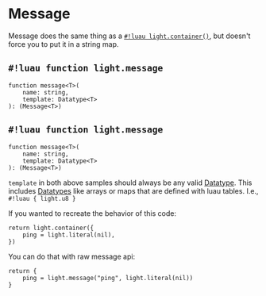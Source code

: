 # Message

Message does the same thing as a [`#!luau light.container()`](./container.md), but doesn't force you to put it in a
string map.

## `#!luau function light.message`

```luau title='<!-- b:client --> <!-- b:shared --> <!-- b:sync --> <!-- b:async -->'
function message<T>(
    name: string,
    template: Datatype<T>
): (Message<T>)
```

## `#!luau function light.message`

```luau title='<!-- b:server --> <!-- b:sync -->'
function message<T>(
    name: string,
    template: Datatype<T>
): (Message<T>)
```

`template` in both above samples should always be any valid [Datatype](../../../constants/datatypes/index.md).
This includes [Datatypes](../../../constants/datatypes/index.md) like arrays or maps that are defined with luau tables.
I.e., `#!luau { light.u8 }`

If you wanted to recreate the behavior of this code:

```luau
return light.container({
    ping = light.literal(nil),
})
```

You can do that with raw message api:

```luau
return {
    ping = light.message("ping", light.literal(nil))
}
```
